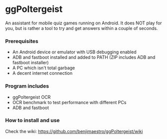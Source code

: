 # ggPoltergeist
An assistant for mobile quiz games running on Android. It does NOT play for you, but is rather a tool to try and get answers within a couple of seconds.
### Prerequisites
* An Android device or emulator with USB debugging enabled
* ADB and fastboot installed and added to PATH (ZIP includes ADB and fastboot installer)
* A PC which isn't total garbage
* A decent internet connection
### Program includes
* ggPoltergeist OCR
* OCR benchmark to test performance with different PCs
* ADB and fastboot
### How to install and use
Check the wiki: https://github.com/benjimaestro/ggPoltergeist/wiki
